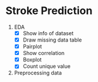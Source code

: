 # Stroke Prediction

1. EDA
   * [x] Show info of dataset
   * [x] Draw missing data table
   * [x] Pairplot
   * [x] Show correlation
   * [x] Boxplot
   * [x] Count unique value
2. Preprocessing data